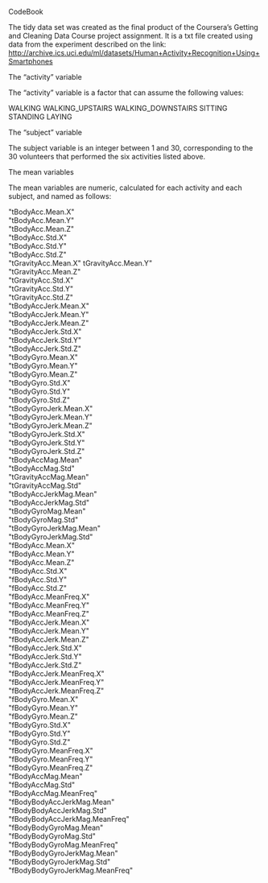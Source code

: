 ﻿CodeBook

The tidy data set was created as the final product of the Coursera’s Getting and Cleaning Data Course project assignment. It is a txt file created using data from the experiment described on the link:
http://archive.ics.uci.edu/ml/datasets/Human+Activity+Recognition+Using+Smartphones

The “activity” variable

The “activity” variable is a factor that can assume the following values:

WALKING
WALKING_UPSTAIRS
WALKING_DOWNSTAIRS
SITTING
STANDING
LAYING

The “subject” variable

The subject variable is an integer between 1 and 30, corresponding to the 30 volunteers that performed the six activities listed above.

The mean variables

The mean variables are numeric, calculated for each activity and each subject, and named as follows:

"tBodyAcc.Mean.X"               
"tBodyAcc.Mean.Y"              
"tBodyAcc.Mean.Z"               
"tBodyAcc.Std.X"               
"tBodyAcc.Std.Y"                
"tBodyAcc.Std.Z"               
"tGravityAcc.Mean.X"
tGravityAcc.Mean.Y"           
"tGravityAcc.Mean.Z"            
"tGravityAcc.Std.X"            
"tGravityAcc.Std.Y"             
"tGravityAcc.Std.Z"            
"tBodyAccJerk.Mean.X"           
"tBodyAccJerk.Mean.Y"          
"tBodyAccJerk.Mean.Z"           
"tBodyAccJerk.Std.X"           
"tBodyAccJerk.Std.Y"            
"tBodyAccJerk.Std.Z"           
"tBodyGyro.Mean.X"              
"tBodyGyro.Mean.Y"             
"tBodyGyro.Mean.Z"              
"tBodyGyro.Std.X"              
"tBodyGyro.Std.Y"               
"tBodyGyro.Std.Z"              
"tBodyGyroJerk.Mean.X"          
"tBodyGyroJerk.Mean.Y"         
"tBodyGyroJerk.Mean.Z"          
"tBodyGyroJerk.Std.X"          
"tBodyGyroJerk.Std.Y"           
"tBodyGyroJerk.Std.Z"          
"tBodyAccMag.Mean"              
"tBodyAccMag.Std"              
"tGravityAccMag.Mean"           
"tGravityAccMag.Std"           
"tBodyAccJerkMag.Mean"          
"tBodyAccJerkMag.Std"          
"tBodyGyroMag.Mean"             
"tBodyGyroMag.Std"             
"tBodyGyroJerkMag.Mean"         
"tBodyGyroJerkMag.Std"         
"fBodyAcc.Mean.X"               
"fBodyAcc.Mean.Y"              
"fBodyAcc.Mean.Z"               
"fBodyAcc.Std.X"               
"fBodyAcc.Std.Y"                
"fBodyAcc.Std.Z"               
"fBodyAcc.MeanFreq.X"           
"fBodyAcc.MeanFreq.Y"          
"fBodyAcc.MeanFreq.Z"           
"fBodyAccJerk.Mean.X"          
"fBodyAccJerk.Mean.Y"           
"fBodyAccJerk.Mean.Z"          
"fBodyAccJerk.Std.X"            
"fBodyAccJerk.Std.Y"           
"fBodyAccJerk.Std.Z"            
"fBodyAccJerk.MeanFreq.X"      
"fBodyAccJerk.MeanFreq.Y"       
"fBodyAccJerk.MeanFreq.Z"      
"fBodyGyro.Mean.X"              
"fBodyGyro.Mean.Y"             
"fBodyGyro.Mean.Z"              
"fBodyGyro.Std.X"              
"fBodyGyro.Std.Y"               
"fBodyGyro.Std.Z"              
"fBodyGyro.MeanFreq.X"          
"fBodyGyro.MeanFreq.Y"         
"fBodyGyro.MeanFreq.Z"          
"fBodyAccMag.Mean"             
"fBodyAccMag.Std"               
"fBodyAccMag.MeanFreq"         
"fBodyBodyAccJerkMag.Mean"      
"fBodyBodyAccJerkMag.Std"      
"fBodyBodyAccJerkMag.MeanFreq"  
"fBodyBodyGyroMag.Mean"        
"fBodyBodyGyroMag.Std"          
"fBodyBodyGyroMag.MeanFreq"    
"fBodyBodyGyroJerkMag.Mean"     
"fBodyBodyGyroJerkMag.Std"     
"fBodyBodyGyroJerkMag.MeanFreq"


